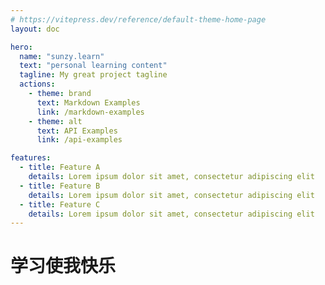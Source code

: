 ```yaml
---
# https://vitepress.dev/reference/default-theme-home-page
layout: doc 

hero:
  name: "sunzy.learn"
  text: "personal learning content"
  tagline: My great project tagline
  actions:
    - theme: brand
      text: Markdown Examples
      link: /markdown-examples
    - theme: alt
      text: API Examples
      link: /api-examples

features:
  - title: Feature A
    details: Lorem ipsum dolor sit amet, consectetur adipiscing elit
  - title: Feature B
    details: Lorem ipsum dolor sit amet, consectetur adipiscing elit
  - title: Feature C
    details: Lorem ipsum dolor sit amet, consectetur adipiscing elit
---
```


<h1>学习使我快乐</h1>

